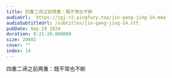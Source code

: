 ```yaml
---
title: 四重二谛之前两重：既不常也不断
audioUrl:  https://jgj-r2.pingfury.top/jin-gang-jing-14.m4a
audioSubtitleUrl: /subtitles/jin-gang-jing-14.vtt
pubDate: Sep 29 2024
duration: 0:21:20.808000
size: 20602
cover: ""
index: 14
---
```

四重二谛之前两重：既不常也不断